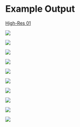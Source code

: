 # Example Output

[High-Res 01](./hr-01.jpg)

![](./10.jpg)

![](./09.jpg)

![](./08.jpg)

![](./07.jpg)

![](./06.jpg)

![](./05.jpg)

![](./04.jpg)

![](./03.jpg)

![](./02.jpg)

![](./01.jpg)
